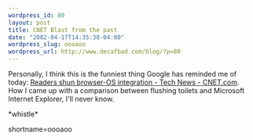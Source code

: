 ```yaml
--- 
wordpress_id: 80
layout: post
title: CNET Blast from the past
date: "2002-04-17T14:35:38-04:00"
wordpress_slug: oooaoo
wordpress_url: http://www.decafbad.com/blog/?p=80
---
```

<p>Personally, I think this is the funniest thing Google has reminded me of today: <a href="http://www.news.com/News/Item/0,4,14901,00.html">Readers shun browser-OS integration - Tech News - CNET.com</a>.  How I came up with a comparison between flushing toilets and Microsoft Internet Explorer, I'll never know.</p>
<p>*whistle*</p>
<!--more-->
shortname=oooaoo

